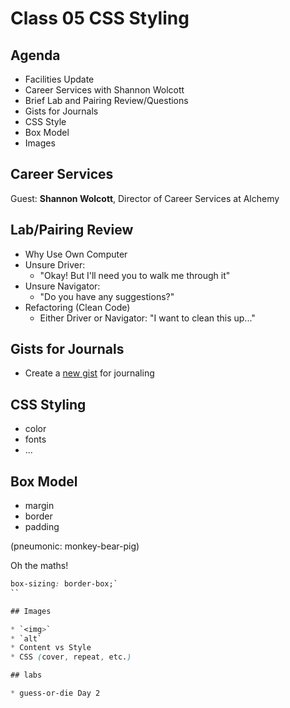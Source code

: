Class 05 CSS Styling
===

## Agenda

* Facilities Update
* Career Services with Shannon Wolcott
* Brief Lab and Pairing Review/Questions
* Gists for Journals
* CSS Style
* Box Model
* Images

## Career Services

Guest: **Shannon Wolcott**, Director of Career Services at Alchemy

## Lab/Pairing Review

* Why Use Own Computer
* Unsure Driver:
    * "Okay! But I'll need you to walk me through it"
* Unsure Navigator:
    * "Do you have any suggestions?"
* Refactoring (Clean Code)
    * Either Driver or Navigator: "I want to clean this up..."

## Gists for Journals

* Create a [new gist](https://gist.github.com/) for journaling

## CSS Styling

* color
* fonts
* ...

## Box Model

* margin
* border
* padding

(pneumonic: monkey-bear-pig)

Oh the maths!

```css
box-sizing: border-box;`
``

## Images

* `<img>`
* `alt`
* Content vs Style
* CSS (cover, repeat, etc.)

## labs

* guess-or-die Day 2

